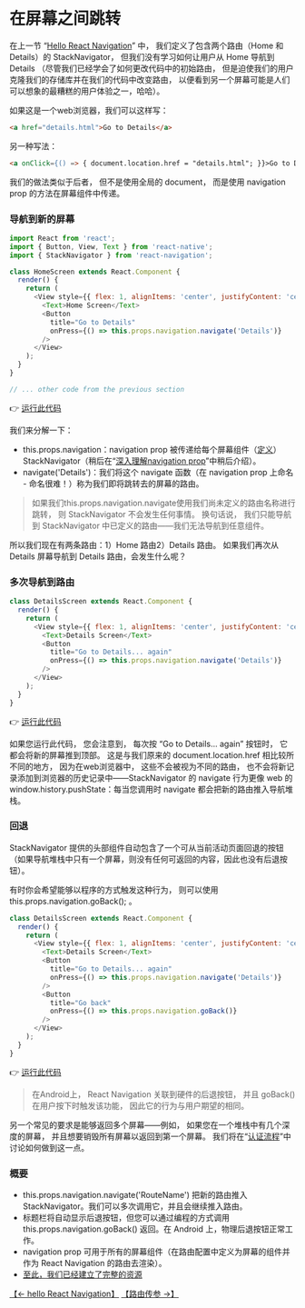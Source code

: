 # 在屏幕之间跳转

在上一节 “[Hello React Navigation](./hello-react-navigation.md)” 中，
我们定义了包含两个路由（Home 和 Details）的 StackNavigator，
但我们没有学习如何让用户从 Home 导航到 Details
（尽管我们已经学会了如何更改代码中的初始路由，
但是迫使我们的用户克隆我们的存储库并在我们的代码中改变路由，
以便看到另一个屏幕可能是人们可以想象的最糟糕的用户体验之一，哈哈）。

如果这是一个web浏览器，我们可以这样写：

```html
<a href="details.html">Go to Details</a>
```

另一种写法：

```html
<a onClick={() => { document.location.href = "details.html"; }}>Go to Details</a>
```

我们的做法类似于后者，
但不是使用全局的 document，
而是使用 navigation prop 的方法在屏幕组件中传递。

### 导航到新的屏幕

```js
import React from 'react';
import { Button, View, Text } from 'react-native';
import { StackNavigator } from 'react-navigation';

class HomeScreen extends React.Component {
  render() {
    return (
      <View style={{ flex: 1, alignItems: 'center', justifyContent: 'center' }}>
        <Text>Home Screen</Text>
        <Button
          title="Go to Details"
          onPress={() => this.props.navigation.navigate('Details')}
        />
      </View>
    );
  }
}

// ... other code from the previous section
```
👉 [运行此代码](https://snack.expo.io/@react-navigation/our-first-navigate)

我们来分解一下：

* this.props.navigation：navigation prop 被传递给每个屏幕组件（[定义](./glossary-of-terms.md)）StackNavigator（稍后在“[深入理解navigation prop](../API/)”中稍后介绍）。
* navigate('Details')：我们将这个 navigate 函数（在 navigation prop 上命名 - 命名很难！）称为我们即将跳转去的屏幕的路由。

>如果我们this.props.navigation.navigate使用我们尚未定义的路由名称进行跳转，
则 StackNavigator 不会发生任何事情。
换句话说，
我们只能导航到 StackNavigator 中已定义的路由——我们无法导航到任意组件。

所以我们现在有两条路由：1）Home 路由2）Details 路由。
如果我们再次从 Details 屏幕导航到 Details 路由，会发生什么呢？

### 多次导航到路由

```js
class DetailsScreen extends React.Component {
  render() {
    return (
      <View style={{ flex: 1, alignItems: 'center', justifyContent: 'center' }}>
        <Text>Details Screen</Text>
        <Button
          title="Go to Details... again"
          onPress={() => this.props.navigation.navigate('Details')}
        />
      </View>
    );
  }
}
```
👉 [运行此代码](https://snack.expo.io/@react-navigation/navigating-to-details-again)

如果您运行此代码，
您会注意到，
每次按 “Go to Details... again” 按钮时，
它都会将新的屏幕推到顶部。
这是与我们原来的 document.location.href 相比较所不同的地方，
因为在web浏览器中，
这些不会被视为不同的路由，
也不会将新记录添加到浏览器的历史记录中——StackNavigator 的 navigate 行为更像 web 的 window.history.pushState：每当您调用时 navigate 都会把新的路由推入导航堆栈。

### 回退

StackNavigator 提供的头部组件自动包含了一个可从当前活动页面回退的按钮（如果导航堆栈中只有一个屏幕，则没有任何可返回的内容，因此也没有后退按钮）。

有时你会希望能够以程序的方式触发这种行为，
则可以使用 this.props.navigation.goBack(); 。

```js
class DetailsScreen extends React.Component {
  render() {
    return (
      <View style={{ flex: 1, alignItems: 'center', justifyContent: 'center' }}>
        <Text>Details Screen</Text>
        <Button
          title="Go to Details... again"
          onPress={() => this.props.navigation.navigate('Details')}
        />
        <Button
          title="Go back"
          onPress={() => this.props.navigation.goBack()}
        />
      </View>
    );
  }
}
```

👉 [运行此代码](https://snack.expo.io/@react-navigation/going-back)

>在Android上，
React Navigation 关联到硬件的后退按钮，
并且 goBack() 在用户按下时触发该功能，
因此它的行为与用户期望的相同。

另一个常见的要求是能够返回多个屏幕——例如，
如果您在一个堆栈中有几个深度的屏幕，
并且想要销毁所有屏幕以返回到第一个屏幕。
我们将在“[认证流程](../howDoIdo/auth-flow.md)”中讨论如何做到这一点。

### 概要

* this.props.navigation.navigate('RouteName') 把新的路由推入 StackNavigator。我们可以多次调用它，并且会继续推入路由。
* 标题栏将自动显示后退按钮，但您可以通过编程的方式调用 this.props.navigation.goBack() 返回。在 Android 上，物理后退按钮正常工作。
* navigation prop 可用于所有的屏幕组件（在路由配置中定义为屏幕的组件并作为 React Navigation 的路由去渲染）。
* [至此，我们已经建立了完整的资源](https://snack.expo.io/@react-navigation/going-back)

[【← hello React Navigation】](./hello-react-navigation.md)      [【路由传参 →】](./params.md)